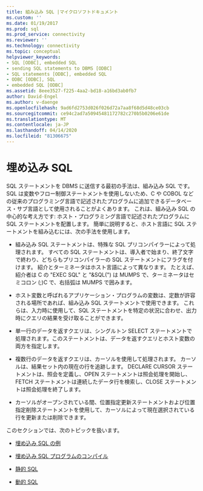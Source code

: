 ```yaml
---
title: 組み込み SQL |マイクロソフトドキュメント
ms.custom: ''
ms.date: 01/19/2017
ms.prod: sql
ms.prod_service: connectivity
ms.reviewer: ''
ms.technology: connectivity
ms.topic: conceptual
helpviewer_keywords:
- SQL [ODBC], embedded SQL
- sending SQL statements to DBMS [ODBC]
- SQL statements [ODBC], embedded SQL
- ODBC [ODBC], SQL
- embedded SQL [ODBC]
ms.assetid: 8eee3527-f225-4aa2-bd18-a16bd3ab0fb7
author: David-Engel
ms.author: v-daenge
ms.openlocfilehash: 9ad6fd2753d026f026d72a7aa8f68d5d48ce03cb
ms.sourcegitcommit: ce94c2ad7a50945481172782c270b5b0206e61de
ms.translationtype: MT
ms.contentlocale: ja-JP
ms.lasthandoff: 04/14/2020
ms.locfileid: "81306675"
---
```

# <a name="embedded-sql"></a>埋め込み SQL
SQL ステートメントを DBMS に送信する最初の手法は、組み込み SQL です。 SQL は変数やフロー制御ステートメントを使用しないため、C や COBOL などの従来のプログラミング言語で記述されたプログラムに追加できるデータベース・サブ言語として使用されることがよくあります。 これは、組み込み SQL の中心的な考え方です: ホスト・プログラミング言語で記述されたプログラムに SQL ステートメントを配置します。 簡単に説明すると、ホスト言語に SQL ステートメントを組み込むには、次の手法を使用します。  
  
-   組み込み SQL ステートメントは、特殊な SQL プリコンパイラーによって処理されます。 すべての SQL ステートメントは、導入者で始まり、終了文字で終わり、どちらもプリコンパイラーの SQL ステートメントにフラグを付けます。 紹介とターミネータはホスト言語によって異なります。 たとえば、紹介者は C の "EXEC SQL" と "&SQL(") は MUMPS で、ターミネータはセミコロン (;)C で、右括弧は MUMPS で囲みます。  
  
-   ホスト変数と呼ばれるアプリケーション・プログラムの変数は、定数が許容される場所であれば、組み込み SQL ステートメントで使用できます。 これらは、入力時に使用して、SQL ステートメントを特定の状況に合わせ、出力時にクエリの結果を受け取ることができます。  
  
-   単一行のデータを返すクエリは、シングルトン SELECT ステートメントで処理されます。このステートメントは、データを返すクエリとホスト変数の両方を指定します。  
  
-   複数行のデータを返すクエリは、カーソルを使用して処理されます。 カーソルは、結果セット内の現在の行を追跡します。 DECLARE CURSOR ステートメントは、照会を定義し、OPEN ステートメントは照会処理を開始し、FETCH ステートメントは連続したデータ行を検索し、CLOSE ステートメントは照会処理を終了します。  
  
-   カーソルがオープンされている間、位置指定更新ステートメントおよび位置指定削除ステートメントを使用して、カーソルによって現在選択されている行を更新または削除できます。  
  
 このセクションでは、次のトピックを扱います。  
  
-   [埋め込み SQL の例](../../odbc/reference/embedded-sql-example.md)  
  
-   [埋め込み SQL プログラムのコンパイル](../../odbc/reference/compiling-an-embedded-sql-program.md)  
  
-   [静的 SQL](../../odbc/reference/static-sql.md)  
  
-   [動的 SQL](../../odbc/reference/dynamic-sql.md)
